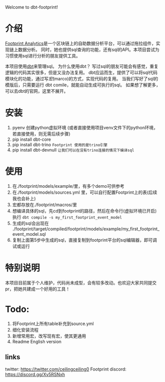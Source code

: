 Welcome to dbt-footprint!

# 介绍
[Footprint Analytics](https://www.footprint.network/dashboards)是一个区块链上的自助数据分析平台，可以通过拖拉组件，实现链上数据分析。
同时，她也提供sql查询的功能，还有sql的API。本项目尝试为习惯使用sql进行分析的朋友提供工具。

本项目使用[dbt](https://www.getdbt.com/)来管理sql。
为什么使用dbt？
写过sql的朋友可能会有感觉，重复逻辑的代码其实很多，但是又没办法复用。
dbt应运而生，提供了可以将sql代码模块化的功能，通过写*宏*(marco)的方式，实现代码的复用。
当我们写好了sql的模版后，只需要运行 dbt comile，就能自动生成可执行的sql。
如果想了解更多，可以去dbt的官网，这里不展开。

# 安装
1. pyenv 创建python虚拟环境 (或者直接使用项目venv文件下的python环境，若直接使用，则无需后续步骤)
2. pip install dbt-core
3. pip install dbt-trino  `Footprint 使用的是trino引擎`
4. pip install dbt-devnull  `让我们可以在没有trino连接的情况下编译sql`

# 使用
1. 在./footprint/models/example/里，有多个demo可供参考
2. 在./footprint/models/sources.yml 里，可以自行配置Footprint上的表(后续我也会补上)
3. 宏都存放在./footprint/macros/里
4. 想编译具体的sql，先cd到footprint的路径，然后在命令行(虚拟环境已开启)执行 `dbt compile -s my_first_footprint_event_model`
5. 生成的sql会出现在 ./footprint/target/compiled/footprint/models/example/my_first_footprint_event_model.sql
6. 复制上面第5步中生成的sql，直接复制到footprint平台的sql编辑器，即可调试或运行

# 特别说明
本项目目前属于个人维护，代码尚未成型，会有较多改动。也欢迎大家共同提交pr，把她共建成一个好用的工具！

# Todo:
1. 将Footprint上所有table补充到source.yml
2. 细化安装流程
3. 新增常用宏，改写现有宏，使其更通用
3. Readme English version

## links
twitter: https://twitter.com/ceilingceiling0
Footprint discord: https://discord.gg/Xv5RSNxh